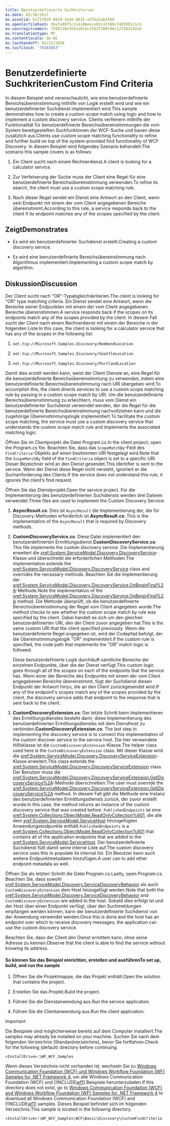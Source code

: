 ```yaml
---
title: Benutzerdefinierte Suchkriterien
ms.date: 03/30/2017
ms.assetid: b2723929-8829-424d-8015-a37ba2ab4f68
ms.openlocfilehash: 3bafe89f5c114106eece02c41599cf485591c1cb
ms.sourcegitcommit: 7588136e355e10cbc2582f389c90c127363c02a5
ms.translationtype: MT
ms.contentlocale: de-DE
ms.lasthandoff: 03/12/2020
ms.locfileid: "79183863"
---
```

# <a name="custom-find-criteria"></a><span data-ttu-id="a0640-102">Benutzerdefinierte Suchkriterien</span><span class="sxs-lookup"><span data-stu-id="a0640-102">Custom Find Criteria</span></span>
<span data-ttu-id="a0640-103">In diesem Beispiel wird veranschaulicht, wie eine benutzerdefinierte Bereichsübereinstimmung mithilfe von Logik erstellt wird und wie ein benutzerdefinierter Suchdienst implementiert wird.</span><span class="sxs-lookup"><span data-stu-id="a0640-103">This sample demonstrates how to create a custom scope match using logic and how to implement a custom discovery service.</span></span> <span data-ttu-id="a0640-104">Clients verfeinern mithilfe der Funktionalität für benutzerdefinierte Bereichsübereinstimmungen die vom System bereitgestellten Suchfunktionen der WCF-Suche und bauen diese zusätzlich aus.</span><span class="sxs-lookup"><span data-stu-id="a0640-104">Clients use custom scope matching functionality to refine and further build on top of the system-provided find functionality of WCF Discovery.</span></span> <span data-ttu-id="a0640-105">In diesem Beispiel wird folgendes Szenario behandelt:</span><span class="sxs-lookup"><span data-stu-id="a0640-105">The scenario this sample covers is as follows:</span></span>  
  
1. <span data-ttu-id="a0640-106">Ein Client sucht nach einem Rechnerdienst.</span><span class="sxs-lookup"><span data-stu-id="a0640-106">A client is looking for a calculator service.</span></span>  
  
2. <span data-ttu-id="a0640-107">Zur Verfeinerung der Suche muss der Client eine Regel für eine benutzerdefinierte Bereichsübereinstimmung verwenden.</span><span class="sxs-lookup"><span data-stu-id="a0640-107">To refine its search, the client must use a custom scope matching rule.</span></span>  
  
3. <span data-ttu-id="a0640-108">Nach dieser Regel sendet ein Dienst eine Antwort an den Client, wenn sein Endpunkt mit einem der vom Client angegebenen Bereiche übereinstimmt.</span><span class="sxs-lookup"><span data-stu-id="a0640-108">According to this rule, a service responds back to the client if its endpoint matches any of the scopes specified by the client.</span></span>  
  
## <a name="demonstrates"></a><span data-ttu-id="a0640-109">Zeigt</span><span class="sxs-lookup"><span data-stu-id="a0640-109">Demonstrates</span></span>  
  
- <span data-ttu-id="a0640-110">Es wird ein benutzerdefinierter Suchdienst erstellt.</span><span class="sxs-lookup"><span data-stu-id="a0640-110">Creating a custom discovery service.</span></span>  
  
- <span data-ttu-id="a0640-111">Es wird eine benutzerdefinierte Bereichsübereinstimmung nach Algorithmus implementiert.</span><span class="sxs-lookup"><span data-stu-id="a0640-111">Implementing a custom scope match by algorithm.</span></span>  
  
## <a name="discussion"></a><span data-ttu-id="a0640-112">Diskussion</span><span class="sxs-lookup"><span data-stu-id="a0640-112">Discussion</span></span>  
 <span data-ttu-id="a0640-113">Der Client sucht nach "OR"-Typabgleichskriterien.</span><span class="sxs-lookup"><span data-stu-id="a0640-113">The client is looking for "OR" type matching criteria.</span></span> <span data-ttu-id="a0640-114">Ein Dienst sendet eine Antwort, wenn die Bereiche seiner Endpunkten mit einem der vom Client angegebenen Bereiche übereinstimmen.</span><span class="sxs-lookup"><span data-stu-id="a0640-114">A service responds back if the scopes on its endpoints match any of the scopes provided by the client.</span></span> <span data-ttu-id="a0640-115">In diesem Fall sucht der Client nach einem Rechnerdienst mit einem der Bereiche in der folgenden Liste:</span><span class="sxs-lookup"><span data-stu-id="a0640-115">In this case, the client is looking for a calculator service that has any of the scopes in the following list:</span></span>  
  
1. `net.tcp://Microsoft.Samples.Discovery/RedmondLocation`  
  
2. `net.tcp://Microsoft.Samples.Discovery/SeattleLocation`  
  
3. `net.tcp://Microsoft.Samples.Discovery/PortlandLocation`  
  
 <span data-ttu-id="a0640-116">Damit dies erzielt werden kann, weist der Client Dienste an, eine Regel für die benutzerdefinierte Bereichsübereinstimmung zu verwenden, indem eine benutzerdefinierte Bereichsübereinstimmung nach URI übergeben wird.</span><span class="sxs-lookup"><span data-stu-id="a0640-116">To accomplish this, the client directs services to use a custom scope matching rule by passing in a custom scope match by URI.</span></span> <span data-ttu-id="a0640-117">Um die benutzerdefinierte Bereichsübereinstimmung zu erleichtern, muss vom Dienst ein benutzerdefinierter Suchdienst verwendet werden, der die Regel für die benutzerdefinierte Bereichsübereinstimmung nachvollziehen kann und die zugehörige Übereinstimmungslogik implementiert.</span><span class="sxs-lookup"><span data-stu-id="a0640-117">To facilitate the custom scope matching, the service must use a custom discovery service that understands the custom scope match rule and implements the associated matching logic.</span></span>  
  
 <span data-ttu-id="a0640-118">Öffnen Sie im Clientprojekt die Datei Program.cs.</span><span class="sxs-lookup"><span data-stu-id="a0640-118">In the client project, open the Program.cs file.</span></span> <span data-ttu-id="a0640-119">Beachten Sie, dass das `ScopeMatchBy`-Feld des `FindCriteria`-Objekts auf einen bestimmten URI festgelegt wird.</span><span class="sxs-lookup"><span data-stu-id="a0640-119">Note that the `ScopeMatchBy` field of the `FindCriteria` object is set to a specific URI.</span></span> <span data-ttu-id="a0640-120">Dieser Bezeichner wird an den Dienst gesendet.</span><span class="sxs-lookup"><span data-stu-id="a0640-120">This identifier is sent to the service.</span></span> <span data-ttu-id="a0640-121">Wenn der Dienst diese Regel nicht versteht, ignoriert er die Suchanforderung des Clients.</span><span class="sxs-lookup"><span data-stu-id="a0640-121">If the service does not understand this rule, it ignores the client’s find request.</span></span>  
  
 <span data-ttu-id="a0640-122">Öffnen Sie das Dienstprojekt.</span><span class="sxs-lookup"><span data-stu-id="a0640-122">Open the service project.</span></span> <span data-ttu-id="a0640-123">Für die Implementierung des benutzerdefinierten Suchdiensts werden drei Dateien verwendet:</span><span class="sxs-lookup"><span data-stu-id="a0640-123">Three files are used to implement the Custom Discovery Service:</span></span>  
  
1. <span data-ttu-id="a0640-124">**AsyncResult.cs**: Dies ist `AsyncResult` die Implementierung der, die für Discovery-Methoden erforderlich ist.</span><span class="sxs-lookup"><span data-stu-id="a0640-124">**AsyncResult.cs**: This is the implementation of the `AsyncResult` that is required by Discovery methods.</span></span>  
  
2. <span data-ttu-id="a0640-125">**CustomDiscoveryService.cs**: Diese Datei implementiert den benutzerdefinierten Ermittlungsdienst.</span><span class="sxs-lookup"><span data-stu-id="a0640-125">**CustomDiscoveryService.cs**: This file implements the custom discovery service.</span></span> <span data-ttu-id="a0640-126">Die Implementierung erweitert die <xref:System.ServiceModel.Discovery.DiscoveryService>-Klasse und überschreibt die erforderlichen Methoden.</span><span class="sxs-lookup"><span data-stu-id="a0640-126">The implementation extends the <xref:System.ServiceModel.Discovery.DiscoveryService> class and overrides the necessary methods.</span></span> <span data-ttu-id="a0640-127">Beachten Sie die Implementierung der <xref:System.ServiceModel.Discovery.DiscoveryService.OnBeginFind%2A>-Methode.</span><span class="sxs-lookup"><span data-stu-id="a0640-127">Note the implementation of the <xref:System.ServiceModel.Discovery.DiscoveryService.OnBeginFind%2A> method.</span></span> <span data-ttu-id="a0640-128">Die Methode überprüft, ob die benutzerdefinierte Bereichsübereinstimmung der Regel vom Client angegeben wurde.</span><span class="sxs-lookup"><span data-stu-id="a0640-128">The method checks to see whether the custom scope match by rule was specified by the client.</span></span> <span data-ttu-id="a0640-129">Dabei handelt es sich um den gleichen benutzerdefinierten URI, den der Client zuvor angegeben hat.</span><span class="sxs-lookup"><span data-stu-id="a0640-129">This is the same custom URI that the client specified previously.</span></span> <span data-ttu-id="a0640-130">Wenn die benutzerdefinierte Regel angegeben ist, wird der Codepfad befolgt, der die Übereinstimmungslogik "OR" implementiert.</span><span class="sxs-lookup"><span data-stu-id="a0640-130">If the custom rule is specified, the code path that implements the "OR" match logic is followed.</span></span>  
  
     <span data-ttu-id="a0640-131">Diese benutzerdefinierte Logik durchläuft sämtliche Bereiche der einzelnen Endpunkte, über die der Dienst verfügt.</span><span class="sxs-lookup"><span data-stu-id="a0640-131">This custom logic goes through all of the scopes on each of the endpoints that the service has.</span></span> <span data-ttu-id="a0640-132">Wenn einer der Bereiche des Endpunkts mit einem der vom Client angegebenen Bereiche übereinstimmt, fügt der Suchdienst diesen Endpunkt der Antwort hinzu, die an den Client zurückgesendet wird.</span><span class="sxs-lookup"><span data-stu-id="a0640-132">If any of the endpoint's scopes match any of the scopes provided by the client, the discovery service adds that endpoint to the response that is sent back to the client.</span></span>  
  
3. <span data-ttu-id="a0640-133">**CustomDiscoveryExtension.cs**: Der letzte Schritt beim Implementieren des Ermittlungsdienstes besteht darin, diese Implementierung des benutzerdefinierten Ermittlungsdienstes mit dem Diensthost zu verbinden.</span><span class="sxs-lookup"><span data-stu-id="a0640-133">**CustomDiscoveryExtension.cs**: The last step in implementing the discovery service is to connect this implementation of the custom discover service to the service host.</span></span> <span data-ttu-id="a0640-134">Die hier verwendete Hilfsklasse ist die `CustomDiscoveryExtension`-Klasse.</span><span class="sxs-lookup"><span data-stu-id="a0640-134">The helper class used here is the `CustomDiscoveryExtension` class.</span></span> <span data-ttu-id="a0640-135">Mit dieser Klasse wird die <xref:System.ServiceModel.Discovery.DiscoveryServiceExtension>-Klasse erweitert.</span><span class="sxs-lookup"><span data-stu-id="a0640-135">This class extends the <xref:System.ServiceModel.Discovery.DiscoveryServiceExtension> class.</span></span> <span data-ttu-id="a0640-136">Der Benutzer muss die <xref:System.ServiceModel.Discovery.DiscoveryServiceExtension.GetDiscoveryService%2A>-Methode überschreiben.</span><span class="sxs-lookup"><span data-stu-id="a0640-136">The user must override the <xref:System.ServiceModel.Discovery.DiscoveryServiceExtension.GetDiscoveryService%2A> method.</span></span> <span data-ttu-id="a0640-137">In diesem Fall gibt die Methode eine Instanz des benutzerdefinierten Ermittlungsdiensts zurück, der zuvor erstellt wurde.</span><span class="sxs-lookup"><span data-stu-id="a0640-137">In this case, the method returns an instance of the custom discovery service that was created before.</span></span> <span data-ttu-id="a0640-138">`PublishedEndpoints` ist eine <xref:System.Collections.ObjectModel.ReadOnlyCollection%601>, die alle dem <xref:System.ServiceModel.ServiceHost> hinzugefügten Anwendungsendpunkte enthält.</span><span class="sxs-lookup"><span data-stu-id="a0640-138">`PublishedEndpoints` is a <xref:System.Collections.ObjectModel.ReadOnlyCollection%601> that contains all of the application endpoints that are added to the <xref:System.ServiceModel.ServiceHost>.</span></span> <span data-ttu-id="a0640-139">Der benutzerdefinierte Suchdienst füllt damit seine interne Liste auf.</span><span class="sxs-lookup"><span data-stu-id="a0640-139">The custom discovery service uses this to populate its internal list.</span></span> <span data-ttu-id="a0640-140">Ein Benutzer kann auch weitere Endpunktmetadaten hinzufügen.</span><span class="sxs-lookup"><span data-stu-id="a0640-140">A user can to add other endpoint metadata as well.</span></span>  
  
 <span data-ttu-id="a0640-141">Öffnen Sie als letzten Schritt die Datei Program.cs.</span><span class="sxs-lookup"><span data-stu-id="a0640-141">Lastly, open Program.cs.</span></span> <span data-ttu-id="a0640-142">Beachten Sie, dass sowohl <xref:System.ServiceModel.Discovery.ServiceDiscoveryBehavior> als auch `CustomDiscoveryExtension` dem Host hinzugefügt werden.</span><span class="sxs-lookup"><span data-stu-id="a0640-142">Note that both the <xref:System.ServiceModel.Discovery.ServiceDiscoveryBehavior> and `CustomDiscoveryExtension` are added to the host.</span></span> <span data-ttu-id="a0640-143">Sobald dies erfolgt ist und der Host über einen Endpunkt verfügt, über den Suchmeldungen empfangen werden können, kann der benutzerdefinierte Suchdienst von der Anwendung verwendet werden.</span><span class="sxs-lookup"><span data-stu-id="a0640-143">Once this is done and the host has an endpoint over which to receive discovery messages, the application can use the custom discovery service.</span></span>  
  
 <span data-ttu-id="a0640-144">Beachten Sie, dass der Client den Dienst ermitteln kann, ohne seine Adresse zu kennen.</span><span class="sxs-lookup"><span data-stu-id="a0640-144">Observe that the client is able to find the service without knowing its address.</span></span>  
  
#### <a name="to-set-up-build-and-run-the-sample"></a><span data-ttu-id="a0640-145">So können Sie das Beispiel einrichten, erstellen und ausführen</span><span class="sxs-lookup"><span data-stu-id="a0640-145">To set up, build, and run the sample</span></span>  
  
1. <span data-ttu-id="a0640-146">Öffnen Sie die Projektmappe, die das Projekt enthält.</span><span class="sxs-lookup"><span data-stu-id="a0640-146">Open the solution that contains the project.</span></span>  
  
2. <span data-ttu-id="a0640-147">Erstellen Sie das Projekt.</span><span class="sxs-lookup"><span data-stu-id="a0640-147">Build the project.</span></span>  
  
3. <span data-ttu-id="a0640-148">Führen Sie die Dienstanwendung aus.</span><span class="sxs-lookup"><span data-stu-id="a0640-148">Run the service application.</span></span>  
  
4. <span data-ttu-id="a0640-149">Führen Sie die Clientanwendung aus.</span><span class="sxs-lookup"><span data-stu-id="a0640-149">Run the client application.</span></span>  
  
> [!IMPORTANT]
> <span data-ttu-id="a0640-150">Die Beispiele sind möglicherweise bereits auf dem Computer installiert.</span><span class="sxs-lookup"><span data-stu-id="a0640-150">The samples may already be installed on your machine.</span></span> <span data-ttu-id="a0640-151">Suchen Sie nach dem folgenden Verzeichnis (Standardverzeichnis), bevor Sie fortfahren.</span><span class="sxs-lookup"><span data-stu-id="a0640-151">Check for the following (default) directory before continuing.</span></span>  
>
> `<InstallDrive>:\WF_WCF_Samples`  
>
> <span data-ttu-id="a0640-152">Wenn dieses Verzeichnis nicht vorhanden ist, wechseln Sie zu [Windows Communication Foundation (WCF) und Windows Workflow Foundation (WF) Samples for .NET Framework 4,](https://www.microsoft.com/download/details.aspx?id=21459) um alle Windows Communication Foundation (WCF) und [!INCLUDE[wf1](../../../../includes/wf1-md.md)] Beispiele herunterzuladen.</span><span class="sxs-lookup"><span data-stu-id="a0640-152">If this directory does not exist, go to [Windows Communication Foundation (WCF) and Windows Workflow Foundation (WF) Samples for .NET Framework 4](https://www.microsoft.com/download/details.aspx?id=21459) to download all Windows Communication Foundation (WCF) and [!INCLUDE[wf1](../../../../includes/wf1-md.md)] samples.</span></span> <span data-ttu-id="a0640-153">Dieses Beispiel befindet sich im folgenden Verzeichnis.</span><span class="sxs-lookup"><span data-stu-id="a0640-153">This sample is located in the following directory.</span></span>  
>
> `<InstallDrive>:\WF_WCF_Samples\WCF\Basic\Discovery\CustomFindCriteria`
